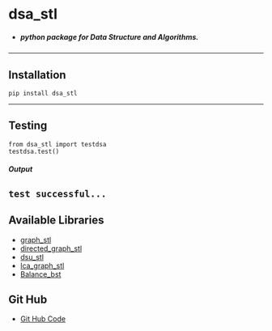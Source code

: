 # dsa_stl
- ##### python package for Data Structure and Algorithms.
---
## Installation
```
pip install dsa_stl
```
---
## Testing

```
from dsa_stl import testdsa
testdsa.test()
```
##### Output

`
test successful...
`
---
## Available Libraries
- <a href="https://github.com/aman2000jaiswal14/dsa_stl/blob/main/Documentation/doc_graph_stl.md" > graph_stl </a>
- <a href="https://github.com/aman2000jaiswal14/dsa_stl/blob/main/Documentation/doc_directed_graph_stl.md" > directed_graph_stl </a>
- <a href="https://github.com/aman2000jaiswal14/dsa_stl/blob/main/Documentation/doc_dsu_stl.md" > dsu_stl </a>
- <a href="https://github.com/aman2000jaiswal14/dsa_stl/blob/main/Documentation/doc_lca_stl.md" > lca_graph_stl </a>
- <a href="https://github.com/aman2000jaiswal14/dsa_stl/blob/main/Documentation/doc_Balance_bst.md" > Balance_bst </a>

## Git Hub
- <a href = "https://github.com/aman2000jaiswal14/dsa_stl"> Git Hub Code </a>